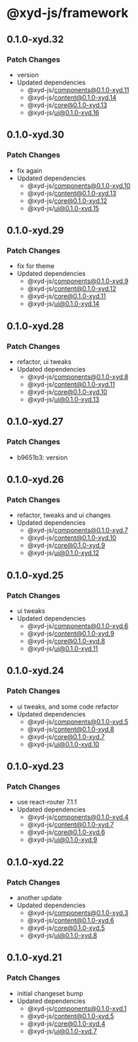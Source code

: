 # @xyd-js/framework

## 0.1.0-xyd.32

### Patch Changes

- version
- Updated dependencies
  - @xyd-js/components@0.1.0-xyd.11
  - @xyd-js/content@0.1.0-xyd.14
  - @xyd-js/core@0.1.0-xyd.13
  - @xyd-js/ui@0.1.0-xyd.16

## 0.1.0-xyd.30

### Patch Changes

- fix again
- Updated dependencies
  - @xyd-js/components@0.1.0-xyd.10
  - @xyd-js/content@0.1.0-xyd.13
  - @xyd-js/core@0.1.0-xyd.12
  - @xyd-js/ui@0.1.0-xyd.15

## 0.1.0-xyd.29

### Patch Changes

- fix for theme
- Updated dependencies
  - @xyd-js/components@0.1.0-xyd.9
  - @xyd-js/content@0.1.0-xyd.12
  - @xyd-js/core@0.1.0-xyd.11
  - @xyd-js/ui@0.1.0-xyd.14

## 0.1.0-xyd.28

### Patch Changes

- refactor, ui tweaks
- Updated dependencies
  - @xyd-js/components@0.1.0-xyd.8
  - @xyd-js/content@0.1.0-xyd.11
  - @xyd-js/core@0.1.0-xyd.10
  - @xyd-js/ui@0.1.0-xyd.13

## 0.1.0-xyd.27

### Patch Changes

- b9651b3: version

## 0.1.0-xyd.26

### Patch Changes

- refactor, tweaks and ui changes
- Updated dependencies
  - @xyd-js/components@0.1.0-xyd.7
  - @xyd-js/content@0.1.0-xyd.10
  - @xyd-js/core@0.1.0-xyd.9
  - @xyd-js/ui@0.1.0-xyd.12

## 0.1.0-xyd.25

### Patch Changes

- ui tweaks
- Updated dependencies
  - @xyd-js/components@0.1.0-xyd.6
  - @xyd-js/content@0.1.0-xyd.9
  - @xyd-js/core@0.1.0-xyd.8
  - @xyd-js/ui@0.1.0-xyd.11

## 0.1.0-xyd.24

### Patch Changes

- ui tweaks, and some code refactor
- Updated dependencies
  - @xyd-js/components@0.1.0-xyd.5
  - @xyd-js/content@0.1.0-xyd.8
  - @xyd-js/core@0.1.0-xyd.7
  - @xyd-js/ui@0.1.0-xyd.10

## 0.1.0-xyd.23

### Patch Changes

- use react-router 7.1.1
- Updated dependencies
  - @xyd-js/components@0.1.0-xyd.4
  - @xyd-js/content@0.1.0-xyd.7
  - @xyd-js/core@0.1.0-xyd.6
  - @xyd-js/ui@0.1.0-xyd.9

## 0.1.0-xyd.22

### Patch Changes

- another update
- Updated dependencies
  - @xyd-js/components@0.1.0-xyd.3
  - @xyd-js/content@0.1.0-xyd.6
  - @xyd-js/core@0.1.0-xyd.5
  - @xyd-js/ui@0.1.0-xyd.8

## 0.1.0-xyd.21

### Patch Changes

- initial changeset bump
- Updated dependencies
  - @xyd-js/components@0.1.0-xyd.1
  - @xyd-js/content@0.1.0-xyd.5
  - @xyd-js/core@0.1.0-xyd.4
  - @xyd-js/ui@0.1.0-xyd.7
